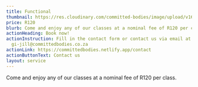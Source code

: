 ```yaml
---
title: Functional
thumbnail: https://res.cloudinary.com/committed-bodies/image/upload/v1642663748/services/functional-training-gym-benoni-scaled.png
price: R120
blurb: Come and enjoy any of our classes at a nominal fee of R120 per class.
actionHeading: Book now!
actionInstruction: Fill in the contact form or contact us via email at
  gi-jill@committedbodies.co.za
actionLink: https://committedbodies.netlify.app/contact
actionButtonText: Contact us
layout: service
---
```

Come and enjoy any of our classes at a nominal fee of R120 per class.